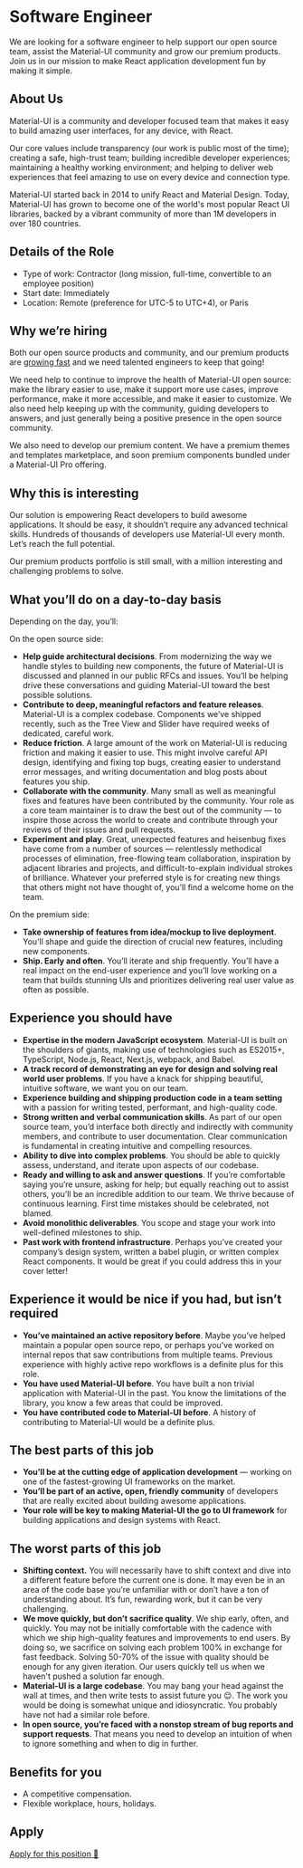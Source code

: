 # Software Engineer

<p class="description">We are looking for a software engineer to help support our open source team, assist the Material-UI community and grow our premium products. Join us in our mission to make React application development fun by making it simple.</p>

## About Us

Material-UI is a community and developer focused team that makes it easy to build amazing user interfaces, for any device, with React.

Our core values include transparency (our work is public most of the time); creating a safe, high-trust team; building incredible developer experiences; maintaining a healthy working environment; and helping to deliver web experiences that feel amazing to use on every device and connection type.

Material-UI started back in 2014 to unify React and Material Design. Today, Material-UI has grown to become one of the world's most popular React UI libraries, backed by a vibrant community of more than 1M developers in over 180 countries.

## Details of the Role

- Type of work: Contractor (long mission, full-time, convertible to an employee position)
- Start date: Immediately
- Location: Remote (preference for UTC-5 to UTC+4), or Paris

## Why we’re hiring

Both our open source products and community, and our premium products are [growing fast](https://www.rank2traffic.com/material-ui.com) and we need talented engineers to keep that going!

We need help to continue to improve the health of Material-UI open source: make the library easier to use, make it support more use cases, improve performance, make it more accessible, and make it easier to customize. We also need help keeping up with the community, guiding developers to answers, and just generally being a positive presence in the open source community.

We also need to develop our premium content. We have a premium themes and templates marketplace, and soon premium components bundled under a Material-UI Pro offering.

## Why this is interesting

Our solution is empowering React developers to build awesome applications. It should be easy, it shouldn’t require any advanced technical skills. Hundreds of thousands of developers use Material-UI every month. Let’s reach the full potential.

Our premium products portfolio is still small, with a million interesting and challenging problems to solve.

## What you’ll do on a day-to-day basis

Depending on the day, you’ll:

On the open source side:

- **Help guide architectural decisions**. From modernizing the way we handle styles to building new components, the future of Material-UI is discussed and planned in our public RFCs and issues. You’ll be helping drive these conversations and guiding Material-UI toward the best possible solutions.
- **Contribute to deep, meaningful refactors and feature releases**. Material-UI is a complex codebase. Components we’ve shipped recently, such as the Tree View and Slider have required weeks of dedicated, careful work.
- **Reduce friction**. A large amount of the work on Material-UI is reducing friction and making it easier to use. This might involve careful API design, identifying and fixing top bugs, creating easier to understand error messages, and writing documentation and blog posts about features you ship.
- **Collaborate with the community**. Many small as well as meaningful fixes and features have been contributed by the community. Your role as a core team maintainer is to draw the best out of the community — to inspire those across the world to create and contribute through your reviews of their issues and pull requests.
- **Experiment and play**. Great, unexpected features and heisenbug fixes have come from a number of sources — relentlessly methodical processes of elimination, free-flowing team collaboration, inspiration by adjacent libraries and projects, and difficult-to-explain individual strokes of brilliance. Whatever your preferred style is for creating new things that others might not have thought of, you’ll find a welcome home on the team.

On the premium side:

- **Take ownership of features from idea/mockup to live deployment**. You’ll shape and guide the direction of crucial new features, including new components.
- **Ship. Early and often**. You’ll iterate and ship frequently. You’ll have a real impact on the end-user experience and you’ll love working on a team that builds stunning UIs and prioritizes delivering real user value as often as possible.

## Experience you should have

- **Expertise in the modern JavaScript ecosystem**. Material-UI is built on the shoulders of giants, making use of technologies such as ES2015+, TypeScript, Node.js, React, Next.js, webpack, and Babel.
- **A track record of demonstrating an eye for design and solving real world user problems**. If you have a knack for shipping beautiful, intuitive software, we want you on our team.
- **Experience building and shipping production code in a team setting** with a passion for writing tested, performant, and high-quality code.
- **Strong written and verbal communication skills**. As part of our open source team, you’d interface both directly and indirectly with community members, and contribute to user documentation. Clear communication is fundamental in creating intuitive and compelling resources.
- **Ability to dive into complex problems**. You should be able to quickly assess, understand, and iterate upon aspects of our codebase.
- **Ready and willing to ask and answer questions**. If you’re comfortable saying you’re unsure, asking for help; but equally reaching out to assist others, you’ll be an incredible addition to our team. We thrive because of continuous learning. First time mistakes should be celebrated, not blamed.
- **Avoid monolithic deliverables**. You scope and stage your work into well-defined milestones to ship.
- **Past work with frontend infrastructure**. Perhaps you’ve created your company’s design system, written a babel plugin, or written complex React components. It would be great if you could address this in your cover letter!

## Experience it would be nice if you had, but isn’t required

- **You’ve maintained an active repository before**. Maybe you’ve helped maintain a popular open source repo, or perhaps you’ve worked on internal repos that saw contributions from multiple teams. Previous experience with highly active repo workflows is a definite plus for this role.
- **You have used Material-UI before**. You have built a non trivial application with Material-UI in the past. You know the limitations of the library, you know a few areas that could be improved.
- **You have contributed code to Material-UI before**. A history of contributing to Material-UI would be a definite plus.

## The best parts of this job

- **You’ll be at the cutting edge of application development** — working on one of the fastest-growing UI frameworks on the market.
- **You’ll be part of an active, open, friendly community** of developers that are really excited about building awesome applications.
- **Your role will be key to making Material-UI the go to UI framework** for building applications and design systems with React.

## The worst parts of this job

- **Shifting context.** You will necessarily have to shift context and dive into a different feature before the current one is done. It may even be in an area of the code base you’re unfamiliar with or don’t have a ton of understanding about. It’s fun, rewarding work, but it can be very challenging.
- **We move quickly, but don’t sacrifice quality**. We ship early, often, and quickly. You may not be initially comfortable with the cadence with which we ship high-quality features and improvements to end users. By doing so, we sacrifice on solving each problem 100% in exchange for fast feedback. Solving 50-70% of the issue with quality should be enough for any given iteration. Our users quickly tell us when we haven't pushed a solution far enough.
- **Material-UI is a large codebase**. You may bang your head against the wall at times, and then write tests to assist future you 😌.
The work you would be doing is somewhat unique and idiosyncratic. You probably have not had a similar role before.
- **In open source, you’re faced with a nonstop stream of bug reports and support requests**. That means you need to develop an intuition of when to ignore something and when to dig in further.

## Benefits for you

- A competitive compensation.
- Flexible workplace, hours, holidays.

## Apply

[Apply for this position 📮](https://airtable.com/shrHB2jnnhdtsGkEN)
